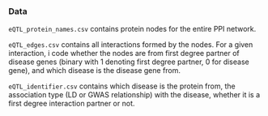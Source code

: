 ### Data
`eQTL_protein_names.csv` contains protein nodes for the entire PPI network.

`eQTL_edges.csv` contains all interactions formed by the nodes. For a given interaction, i code whether the nodes are from first degree partner of disease genes (binary with 1 denoting first degree partner, 0 for disease gene), and which disease is the disease gene from.

`eQTL_identifier.csv` contains which disease is the protein from, the association type (LD or GWAS relationship) with the disease, whether it is a first degree interaction partner or not.
